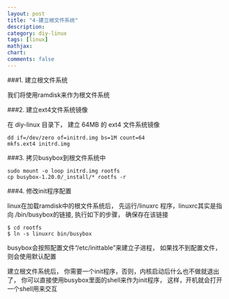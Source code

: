 ```yaml
---
layout: post
title: "4-建立根文件系统"
description:
category: diy-linux
tags: [linux]
mathjax: 
chart:
comments: false
---
```


###1. 建立根文件系统  

我们将使用ramdisk来作为根文件系统
  
###2. 建立ext4文件系统镜像  

在 diy-linux 目录下， 建立 64MB 的 ext4 文件系统镜像 

	dd if=/dev/zero of=initrd.img bs=1M count=64
	mkfs.ext4 initrd.img
    
###3. 拷贝busybox到根文件系统中
  
	sudo mount -o loop initrd.img rootfs
	cp busybox-1.20.0/_install/* rootfs -r
    
###4. 修改init程序配置  
  
linux在加载ramdisk中的根文件系统后， 先运行/linuxrc 程序，linuxrc其实是指向 /bin/busybox的链接, 执行如下的步骤， 确保存在该链接

    $ cd rootfs
    $ ln -s linuxrc bin/busybox

busybox会按照配置文件“/etc/inittable”来建立子进程， 如果找不到配置文件， 则会使用默认配置

建立根文件系统后， 你需要一个init程序，否则，内核启动后什么也不做就退出了， 你可以直接使用busybox里面的shell来作为init程序， 这样，开机就会打开一个shell用来交互

